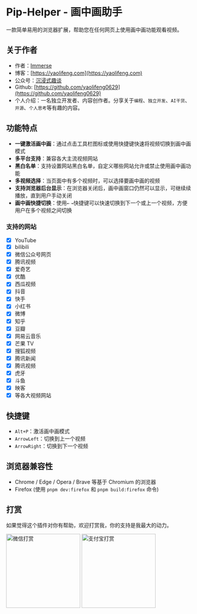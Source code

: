 # Pip-Helper - 画中画助手

一款简单易用的浏览器扩展，帮助您在任何网页上使用画中画功能观看视频。

## 关于作者

-   作者：[Immerse](https://yaolifeng.com)
-   博客：[https://yaolifeng.com](https://yaolifeng.com)
-   公众号：[沉浸式趣谈](https://yaolifeng.com/sponsor/wx_public_account.webp)
-   Github: [https://github.com/yaolifeng0629](https://github.com/yaolifeng0629)
-   个人介绍：一名独立开发者、内容创作者。分享关于`编程`、`独立开发`、`AI干货`、`开源`、`个人思考`等有趣的内容。

## 功能特点

-   **一键激活画中画**：通过点击工具栏图标或使用快捷键快速将视频切换到画中画模式
-   **多平台支持**：兼容各大主流视频网站
-   **黑白名单**：支持设置网站黑白名单，自定义哪些网站允许或禁止使用画中画功能
-   **多视频选择**：当页面中有多个视频时，可以选择要画中画的视频
-   **支持浏览器后台显示**：在浏览器关闭后，画中画窗口仍然可以显示，可继续续播放，直到用户手动关闭
-   **画中画快捷切换**：使用`←` `→`快捷键可以快速切换到下一个或上一个视频，方便用户在多个视频之间切换

### 支持的网站

-   [x] YouTube
-   [x] bilibili
-   [x] 微信公众号网页
-   [x] 腾讯视频
-   [x] 爱奇艺
-   [x] 优酷
-   [x] 西瓜视频
-   [x] 抖音
-   [x] 快手
-   [x] 小红书
-   [x] 微博
-   [x] 知乎
-   [x] 豆瓣
-   [x] 网易云音乐
-   [x] 芒果 TV
-   [x] 搜狐视频
-   [x] 腾讯新闻
-   [x] 腾讯视频
-   [x] 虎牙
-   [x] 斗鱼
-   [x] 映客
-   [x] 等各大视频网站

## 快捷键

-   `Alt+P`：激活画中画模式
-   `ArrowLeft`：切换到上一个视频
-   `ArrowRight`：切换到下一个视频

## 浏览器兼容性

-   Chrome / Edge / Opera / Brave 等基于 Chromium 的浏览器
-   Firefox (使用 `pnpm dev:firefox` 和 `pnpm build:firefox` 命令)

## 打赏

如果觉得这个插件对你有帮助，欢迎打赏我，你的支持是我最大的动力。

<img src="https://yaolifeng.com/sponsor/weixin.png" alt="微信打赏" width="200" height="200">
<img src="https://yaolifeng.com/sponsor/ali.png" alt="支付宝打赏" width="200" height="200">


